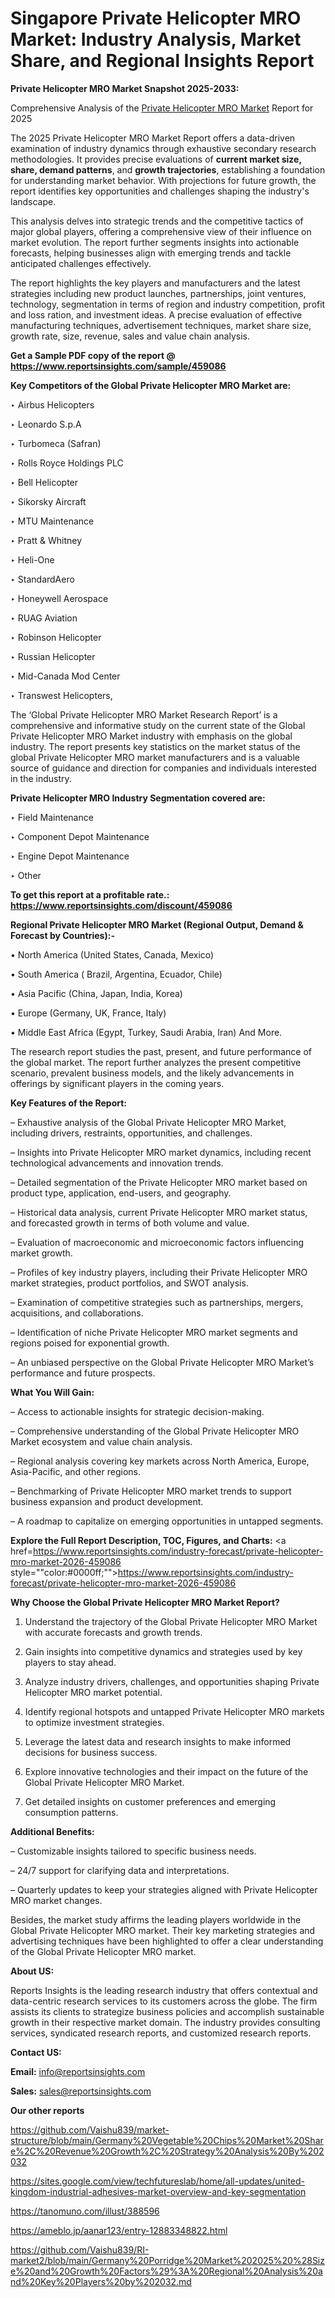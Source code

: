 # Singapore Private Helicopter MRO Market: Industry Analysis, Market Share, and Regional Insights Report

<strong>Private Helicopter MRO Market Snapshot 2025-2033:</strong>

Comprehensive Analysis of the <a href=https://www.reportsinsights.com/sample/459086>Private Helicopter MRO Market</a> Report for 2025

The 2025 Private Helicopter MRO Market Report offers a data-driven examination of industry dynamics through exhaustive secondary research methodologies. It provides precise evaluations of <strong>current market size, share, demand patterns</strong>, and <strong>growth trajectories</strong>, establishing a foundation for understanding market behavior. With projections for future growth, the report identifies key opportunities and challenges shaping the industry's landscape.

This analysis delves into strategic trends and the competitive tactics of major global players, offering a comprehensive view of their influence on market evolution. The report further segments insights into actionable forecasts, helping businesses align with emerging trends and tackle anticipated challenges effectively.

The report highlights the key players and manufacturers and the latest strategies including new product launches, partnerships, joint ventures, technology, segmentation in terms of region and industry competition, profit and loss ration, and investment ideas. A precise evaluation of effective manufacturing techniques, advertisement techniques, market share size, growth rate, size, revenue, sales and value chain analysis.

<strong>Get a Sample PDF copy of the report @ <a href=https://www.reportsinsights.com/sample/459086 style=color:#0000ff;>https://www.reportsinsights.com/sample/459086</a></strong>

<strong>Key Competitors of the Global Private Helicopter MRO Market are:</strong>

‣ Airbus Helicopters

‣ Leonardo S.p.A

‣ Turbomeca (Safran)

‣ Rolls Royce Holdings PLC

‣ Bell Helicopter

‣ Sikorsky Aircraft

‣ MTU Maintenance

‣ Pratt & Whitney

‣ Heli-One

‣ StandardAero

‣ Honeywell Aerospace

‣ RUAG Aviation

‣ Robinson Helicopter

‣ Russian Helicopter

‣ Mid-Canada Mod Center

‣ Transwest Helicopters,

The ‘Global Private Helicopter MRO Market Research Report’ is a comprehensive and informative study on the current state of the Global Private Helicopter MRO Market industry with emphasis on the global industry. The report presents key statistics on the market status of the global Private Helicopter MRO market manufacturers and is a valuable source of guidance and direction for companies and individuals interested in the industry.

<strong>Private Helicopter MRO Industry Segmentation covered are:</strong>

‣ Field Maintenance

‣ Component Depot Maintenance

‣ Engine Depot Maintenance

‣ Other

<strong>To get this report at a profitable rate.: <a href=https://www.reportsinsights.com/discount/459086 style=color:#0000ff;>https://www.reportsinsights.com/discount/459086</a></strong>

<strong>Regional Private Helicopter MRO Market (Regional Output, Demand &amp; Forecast by Countries):-</strong>

• North America (United States, Canada, Mexico)

• South America ( Brazil, Argentina, Ecuador, Chile)

• Asia Pacific (China, Japan, India, Korea)

• Europe (Germany, UK, France, Italy)

• Middle East Africa (Egypt, Turkey, Saudi Arabia, Iran) And More.

The research report studies the past, present, and future performance of the global market. The report further analyzes the present competitive scenario, prevalent business models, and the likely advancements in offerings by significant players in the coming years.

<strong>Key Features of the Report:</strong>

– Exhaustive analysis of the Global Private Helicopter MRO Market, including drivers, restraints, opportunities, and challenges.

– Insights into Private Helicopter MRO market dynamics, including recent technological advancements and innovation trends.

– Detailed segmentation of the Private Helicopter MRO market based on product type, application, end-users, and geography.

– Historical data analysis, current Private Helicopter MRO market status, and forecasted growth in terms of both volume and value.

– Evaluation of macroeconomic and microeconomic factors influencing market growth.

– Profiles of key industry players, including their Private Helicopter MRO market strategies, product portfolios, and SWOT analysis.

– Examination of competitive strategies such as partnerships, mergers, acquisitions, and collaborations.

– Identification of niche Private Helicopter MRO market segments and regions poised for exponential growth.

– An unbiased perspective on the Global Private Helicopter MRO Market’s performance and future prospects.

<strong>What You Will Gain:</strong>

– Access to actionable insights for strategic decision-making.

– Comprehensive understanding of the Global Private Helicopter MRO Market ecosystem and value chain analysis.

– Regional analysis covering key markets across North America, Europe, Asia-Pacific, and other regions.

– Benchmarking of Private Helicopter MRO market trends to support business expansion and product development.

– A roadmap to capitalize on emerging opportunities in untapped segments.

<strong>Explore the Full Report Description, TOC, Figures, and Charts:</strong>
<a href=https://www.reportsinsights.com/industry-forecast/private-helicopter-mro-market-2026-459086 style=""color:#0000ff;"">https://www.reportsinsights.com/industry-forecast/private-helicopter-mro-market-2026-459086</a>

<strong>Why Choose the Global Private Helicopter MRO Market Report?</strong>

1. Understand the trajectory of the Global Private Helicopter MRO Market with accurate forecasts and growth trends.

2. Gain insights into competitive dynamics and strategies used by key players to stay ahead.

3. Analyze industry drivers, challenges, and opportunities shaping Private Helicopter MRO market potential.

4. Identify regional hotspots and untapped Private Helicopter MRO markets to optimize investment strategies.

5. Leverage the latest data and research insights to make informed decisions for business success.

6. Explore innovative technologies and their impact on the future of the Global Private Helicopter MRO Market.

7. Get detailed insights on customer preferences and emerging consumption patterns.

<strong>Additional Benefits:</strong>

– Customizable insights tailored to specific business needs.

– 24/7 support for clarifying data and interpretations.

– Quarterly updates to keep your strategies aligned with Private Helicopter MRO market changes.

Besides, the market study affirms the leading players worldwide in the Global Private Helicopter MRO market. Their key marketing strategies and advertising techniques have been highlighted to offer a clear understanding of the Global Private Helicopter MRO market.

<strong><strong>About US</strong>:</strong>

Reports Insights is the leading research industry that offers contextual and data-centric research services to its customers across the globe. The firm assists its clients to strategize business policies and accomplish sustainable growth in their respective market domain. The industry provides consulting services, syndicated research reports, and customized research reports.

<strong>Contact US:</strong>

<p class=><b>Email:</b> <a href=mailto:info@reportsinsights.com>info@reportsinsights.com</a></p>
<p class=><b>Sales:</b> <a href=mailto:sales@reportsinsights.com>sales@reportsinsights.com</a></p>

<strong>Our other reports</strong>

<a href=https://github.com/Vaishu839/market-structure/blob/main/Germany%20Vegetable%20Chips%20Market%20Share%2C%20Revenue%20Growth%2C%20Strategy%20Analysis%20By%202032>https://github.com/Vaishu839/market-structure/blob/main/Germany%20Vegetable%20Chips%20Market%20Share%2C%20Revenue%20Growth%2C%20Strategy%20Analysis%20By%202032</a>

<a href=https://sites.google.com/view/techfutureslab/home/all-updates/united-kingdom-industrial-adhesives-market-overview-and-key-segmentation>https://sites.google.com/view/techfutureslab/home/all-updates/united-kingdom-industrial-adhesives-market-overview-and-key-segmentation</a>

<a href=https://tanomuno.com/illust/388596>https://tanomuno.com/illust/388596</a>

<a href=https://ameblo.jp/aanar123/entry-12883348822.html>https://ameblo.jp/aanar123/entry-12883348822.html</a>

<a href=https://github.com/Vaishu839/RI-market2/blob/main/Germany%20Porridge%20Market%202025%20%28Size%20and%20Growth%20Factors%29%3A%20Regional%20Analysis%20and%20Key%20Players%20by%202032.md>https://github.com/Vaishu839/RI-market2/blob/main/Germany%20Porridge%20Market%202025%20%28Size%20and%20Growth%20Factors%29%3A%20Regional%20Analysis%20and%20Key%20Players%20by%202032.md</a>
